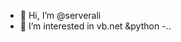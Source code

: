 - 👋 Hi, I’m @serverali
- 👀 I’m interested in vb.net &python
-..

<!---
serverali/serverali is a ✨ special ✨ repository because its `README.md` (this file) appears on your GitHub profile.
You can click the Preview link to take a look at your changes.
--->
